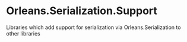 # Orleans.Serialization.Support
Libraries which add support for serialization via Orleans.Serialization to other libraries
